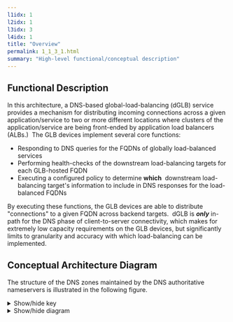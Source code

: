 ```yaml
---
l1idx: 1
l2idx: 1
l3idx: 3
l4idx: 1
title: "Overview"
permalink: 1_1_3_1.html
summary: "High-level functional/conceptual description"
---
```


## Functional Description

In this architecture, a DNS-based global-load-balancing (dGLB) service provides a mechanism for distributing incoming connections across a given application/service to two or more different locations where clusters of the application/service are being front-ended by application load balancers (ALBs.)  The GLB devices implement several core functions:

* Responding to DNS queries for the FQDNs of globally load-balanced services
* Performing health-checks of the downstream load-balancing targets for each GLB-hosted FQDN
* Executing a configured policy to determine **which**  downstream load-balancing target's information to include in DNS responses for the load-balanced FQDNs

By executing these functions, the GLB devices are able to distribute "connections" to a given FQDN across backend targets.  dGLB is ***only*** in-path for the DNS phase of client-to-server connectivity, which makes for extremely low capacity requirements on the GLB devices, but significantly limits to granularity and accuracy with which load-balancing can be implemented.

## Conceptual Architecture Diagram

The structure of the DNS zones maintained by the DNS authoritative nameservers is illustrated in the following figure.

<details markdown=block>
<summary markdown=span>Show/hide key</summary>
[![image](./dglb-conceptual-key.drawio.svg)](./dglb-conceptual-key.drawio.svg){:class="img-fluid" :target="blank"}
[![image](./dglb-conceptual-key.drawio.svg)](./dglb-conceptual-key.drawio.svg){:class="img-fluid"}{:target="_blank"}

<!-- 
Actual URL:

https://menckend.github.io/alpha/pages/1/1%20(dglb)/dglb-conceptual-key.drawio.svg

What comes up if I use the relative reference: 
https://menckend.github.io/1_1_3_1.htmldglb-conceptual-key.drawio.svg
^missing the project name and path


-->


</details>

<details markdown=block>
<summary markdown=span>Show/hide diagram</summary>
[![image](./dglb-conceptual-1.drawio.svg)](./dglb-conceptual-1.drawio.svg){:class="img-fluid"}
</details>

